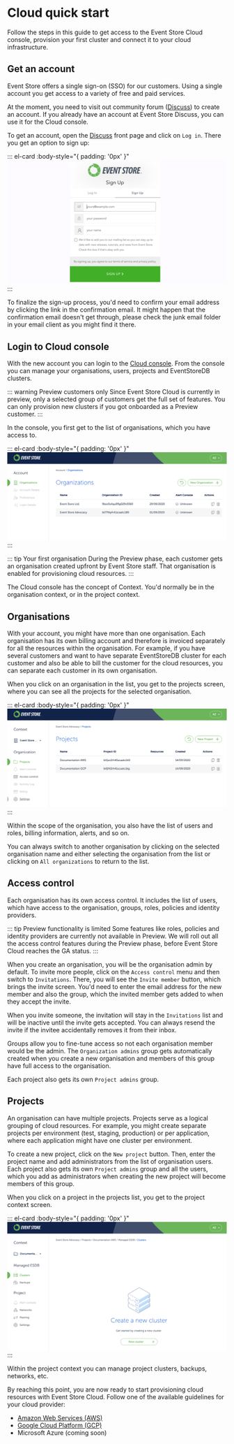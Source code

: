 # Cloud quick start

Follow the steps in this guide to get access to the Event Store Cloud console, provision your first cluster and connect it to your cloud infrastructure.

## Get an account

Event Store offers a single sign-on (SSO) for our customers. Using a single account you get access to a variety of free and paid services.

At the moment, you need to visit out community forum ([Discuss](https://discuss.eventstore.com)) to create an account. If you already have an account at Event Store Discuss, you can use it for the Cloud console.

To get an account, open the [Discuss](https://discuss.eventstore.com) front page and click on `Log in`. There you get an option to sign up:

::: el-card :body-style="{ padding: '0px' }" 
![Sign up screen](./images/discuss-signup.png)
:::

To finalize the sign-up process, you'd need to confirm your email address by clicking the link in the confirmation email. It might happen that the confirmation email doesn't get through, please check the junk email folder in your email client as you might find it there.

## Login to Cloud console

With the new account you can login to the [Cloud console](https://console.eventstore.cloud). From the console you can manage your organisations, users, projects and EventStoreDB clusters.

::: warning Preview customers only
Since Event Store Cloud is currently in preview, only a selected group of customers get the full set of features. You can only provision new clusters if you got onboarded as a Preview customer.
:::

In the console, you first get to the list of organisations, which you have access to.

::: el-card :body-style="{ padding: '0px' }" 
![Cloud organisations](./images/cloud-console-orgs.png)
:::

::: tip Your first organisation
During the Preview phase, each customer gets an organisation created upfront by Event Store staff. That organisation is enabled for provisioning cloud resources.
:::

The Cloud console has the concept of Context. You'd normally be in the organisation context, or in the project context.

## Organisations

With your account, you might have more than one organisation. Each organisation has its own billing account and therefore is invoiced separately for all the resources within the organisation. For example, if you have several customers and want to have separate EventStoreDB cluster for each customer and also be able to bill the customer for the cloud resources, you can separate each customer in its own organisation.

When you click on an organisation in the list, you get to the projects screen, where you can see all the projects for the selected organisation.

::: el-card :body-style="{ padding: '0px' }" 
![Projects within the organisation](./images/cloud-org-projects.png)
:::

Within the scope of the organisation, you also have the list of users and roles, billing information, alerts, and so on.

You can always switch to another organisation by clicking on the selected organisation name and either selecting the organisation from the list or clicking on `All organizations` to return to the list.

## Access control

Each organisation has its own access control. It includes the list of users, which have access to the organisation, groups, roles, policies and identity providers.

::: tip Preview functionality is limited
Some features like roles, policies and identity providers are currently not available in Preview. We will roll out all the access control features during the Preview phase, before Event Store Cloud reaches the GA status.
:::

When you create an organisation, you will be the organisation admin by default. To invite more people, click on the `Access control` menu and then switch to `Invitations`. There, you will see the `Invite member` button, which brings the invite screen. You'd need to enter the email address for the new member and also the group, which the invited member gets added to when they accept the invite.

When you invite someone, the invitation will stay in the `Invitations` list and will be inactive until the invite gets accepted. You can always resend the invite if the invitee accidentally removes it from their inbox.

Groups allow you to fine-tune access so not each organisation member would be the admin. The `Organization admins` group gets automatically created when you create a new organisation and members of this group have full access to the organisation.

Each project also gets its own `Project admins` group.

## Projects

An organisation can have multiple projects. Projects serve as a logical grouping of cloud resources. For example, you might create separate projects per environment (test, staging, production) or per application, where each application might have one cluster per environment.

To create a new project, click on the `New project` button. Then, enter the project name and add administrators from the list of organisation users. Each project also gets its own `Project admins` group and all the users, which you add as administrators when creating the new project will become members of this group.

When you click on a project in the projects list, you get to the project context screen.

::: el-card :body-style="{ padding: '0px' }" 
![Project context](./images/cloud-project-screen.png)
:::

Within the project context you can manage project clusters, backups, networks, etc.

By reaching this point, you are now ready to start provisioning cloud resources with Event Store Cloud. Follow one of the available guidelines for your cloud provider:

- [Amazon Web Services (AWS)](./provision/aws)
- [Google Cloud Platform (GCP)](./provision/gcp.md)
- Microsoft Azure (coming soon)


